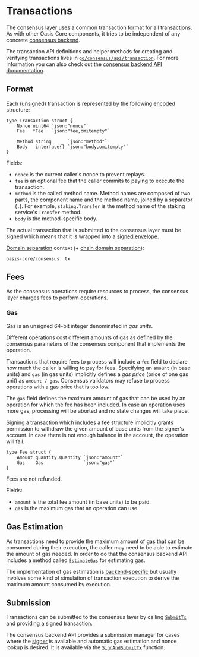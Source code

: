 # Transactions

The consensus layer uses a common transaction format for all transactions. As
with other Oasis Core components, it tries to be independent of any concrete
[consensus backend].

The transaction API definitions and helper methods for creating and verifying
transactions lives in [`go/consensus/api/transaction`]. For more information
you can also check out the [consensus backend API documentation].

<!-- markdownlint-disable line-length -->
[consensus backend]: index.md
[`go/consensus/api/transaction`]: ../../go/consensus/api/transaction
[consensus backend API documentation]: https://pkg.go.dev/github.com/oasisprotocol/oasis-core/go/consensus/api/transaction?tab=doc
<!-- markdownlint-enable line-length -->

## Format

Each (unsigned) transaction is represented by the following [encoded] structure:

```golang
type Transaction struct {
    Nonce uint64 `json:"nonce"`
    Fee   *Fee   `json:"fee,omitempty"`

    Method string      `json:"method"`
    Body   interface{} `json:"body,omitempty"`
}
```

Fields:

* `nonce` is the current caller's nonce to prevent replays.
* `fee` is an optional fee that the caller commits to paying to execute the
  transaction.
* `method` is the called method name. Method names are composed of two parts,
  the component name and the method name, joined by a separator (`.`). For
  example, `staking.Transfer` is the method name of the staking service's
  `Transfer` method.
* `body` is the method-specific body.

The actual transaction that is submitted to the consensus layer must be signed
which means that it is wrapped into a [signed envelope].

[Domain separation] context (+ [chain domain separation]):

```
oasis-core/consensus: tx
```

[encoded]: ../encoding.md
[signed envelope]: ../crypto.md#signed-envelope
[Domain separation]: ../crypto.md#domain-separation
[chain domain separation]: ../crypto.md#chain-domain-separation

## Fees

As the consensus operations require resources to process, the consensus layer
charges fees to perform operations.

### Gas

Gas is an unsigned 64-bit integer denominated in _gas units_.

Different operations cost different amounts of gas as defined by the consensus
parameters of the consensus component that implements the operation.

Transactions that require fees to process will include a `fee` field to declare
how much the caller is willing to pay for fees.
Specifying an `amount` (in base units) and `gas` (in gas units) implicitly
defines a _gas price_ (price of one gas unit) as `amount / gas`.
Consensus validators may refuse to process operations with a gas price that is
too low.

The `gas` field defines the maximum amount of gas that can be used by an
operation for which the fee has been included. In case an operation uses more
gas, processing will be aborted and no state changes will take place.

Signing a transaction which includes a fee structure implicitly grants
permission to withdraw the given amount of base units from the signer's account.
In case there is not enough balance in the account, the operation will fail.

```golang
type Fee struct {
    Amount quantity.Quantity `json:"amount"`
    Gas    Gas               `json:"gas"`
}
```

Fees are not refunded.

Fields:

* `amount` is the total fee amount (in base units) to be paid.
* `gas` is the maximum gas that an operation can use.

## Gas Estimation

As transactions need to provide the maximum amount of gas that can be consumed
during their execution, the caller may need to be able to estimate the amount of
gas needed. In order to do that the consensus backend API includes a method
called [`EstimateGas`] for estimating gas.

The implementation of gas estimation is [backend-specific] but usually involves
some kind of simulation of transaction execution to derive the maximum amount
consumed by execution.

<!-- markdownlint-disable line-length -->
[`EstimateGas`]: https://pkg.go.dev/github.com/oasisprotocol/oasis-core/go/consensus/api?tab=doc#ClientBackend.EstimateGas
[backend-specific]: index.md
<!-- markdownlint-enable line-length -->

## Submission

Transactions can be submitted to the consensus layer by calling [`SubmitTx`] and
providing a signed transaction.

The consensus backend API provides a submission manager for cases where the
[signer] is available and automatic gas estimation and nonce lookup is desired.
It is available via the [`SignAndSubmitTx`] function.

<!-- markdownlint-disable line-length -->
[`SubmitTx`]: https://pkg.go.dev/github.com/oasisprotocol/oasis-core/go/consensus/api?tab=doc#ClientBackend.SubmitTx
[signer]: ../crypto.md
[`SignAndSubmitTx`]: https://pkg.go.dev/github.com/oasisprotocol/oasis-core/go/consensus/api?tab=doc#SignAndSubmitTx
<!-- markdownlint-disable line-length -->
